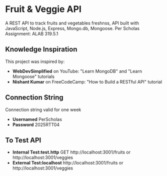 # Fruit & Veggie API

A REST API to track fruits and vegetables freshnss, 
API built with JavaScript, Node.js, Express, Mongo.db, Mongoose.
Per Scholas Assignment: ALAB 319.5.1

## Knowledge Inspiration
This project was inspired by:
- **WebDevSimplified** on YouTube: "Learn MongoDB" and "Learn Mongoose" tutorials
- **Nishant Kumar** on FreeCodeCamp: "How to Build a RESTful API" tutorial

## Connection String
Connection string valid for one week
- **Usernamed** PerScholas
- **Password** 2025RTT04

## To Test API
- **Internal Test:test.http** GET http://localhost:3001/fruits or http://localhost:3001/veggies
- **External Test:localhost** http://localhost:3001/fruits or http://localhost:3001/veggies